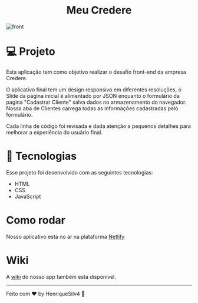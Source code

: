 <h1 align="center"> Meu Credere
</h1>

![front](https://user-images.githubusercontent.com/99505665/162671845-8db7c311-66f5-4e5e-bdba-38d2d565839e.png)

# 💻 Projeto

Esta aplicação tem como objetivo realizar o desafio front-end da empresa Credere.

O aplicativo final tem um design responsivo em diferentes resoluções, o Slide da página inicial é alimentado por JSON enquanto o formulário da pagina "Cadastrar Cliente" salva dados no armazenamento do navegador.
Nossa aba de Clientes carrega todas as informações cadastradas pelo formulário.

Cada linha de código foi revisada e dada atenção a pequenos detalhes para melhorar a experiência do usuário final.

# 🚀 Tecnologias

Esse projeto foi desenvolvido com as seguintes tecnologias:

* HTML
* CSS
* JavaScript

# Como rodar

Nosso aplicativo está no ar na plataforma [Netlify](https://meucredere.netlify.app/)

# Wiki

A [wiki](www.github.com/HenriqueSilv4/Meu-Credere/wiki) do nosso app também está disponível.

---

Feito com ♥ by HenriqueSilv4 👋
